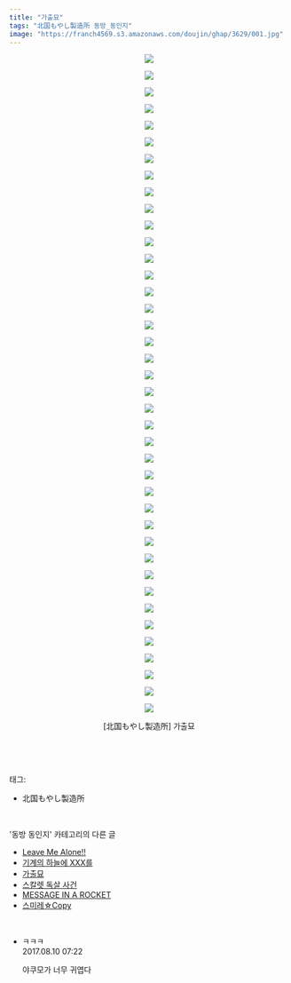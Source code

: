 ```yaml
---
title: "가출묘"
tags: "北国もやし製造所 동방_동인지"
image: "https://franch4569.s3.amazonaws.com/doujin/ghap/3629/001.jpg"
---
```

<div class="article">
<p style="text-align: center; clear: none; float: none;"><img src="{{ site.imgserver2 }}/ghap/3629/001.jpg"/></p>
<p style="text-align: center; clear: none; float: none;"><img src="{{ site.imgserver2 }}/ghap/3629/002.jpg"/></p>
<p style="text-align: center; clear: none; float: none;"><img src="{{ site.imgserver2 }}/ghap/3629/003.jpg"/></p>
<p style="text-align: center; clear: none; float: none;"><img src="{{ site.imgserver2 }}/ghap/3629/004.jpg"/></p>
<p style="text-align: center; clear: none; float: none;"><img src="{{ site.imgserver2 }}/ghap/3629/005.jpg"/></p>
<p style="text-align: center; clear: none; float: none;"><img src="{{ site.imgserver2 }}/ghap/3629/006.jpg"/></p>
<p style="text-align: center; clear: none; float: none;"><img src="{{ site.imgserver2 }}/ghap/3629/007.jpg"/></p>
<p style="text-align: center; clear: none; float: none;"><img src="{{ site.imgserver2 }}/ghap/3629/008.jpg"/></p>
<p style="text-align: center; clear: none; float: none;"><img src="{{ site.imgserver2 }}/ghap/3629/009.jpg"/></p>
<p style="text-align: center; clear: none; float: none;"><img src="{{ site.imgserver2 }}/ghap/3629/010.jpg"/></p>
<p style="text-align: center; clear: none; float: none;"><img src="{{ site.imgserver2 }}/ghap/3629/011.jpg"/></p>
<p style="text-align: center; clear: none; float: none;"><img src="{{ site.imgserver2 }}/ghap/3629/012.jpg"/></p>
<p style="text-align: center; clear: none; float: none;"><img src="{{ site.imgserver2 }}/ghap/3629/013.jpg"/></p>
<p style="text-align: center; clear: none; float: none;"><img src="{{ site.imgserver2 }}/ghap/3629/014.jpg"/></p>
<p style="text-align: center; clear: none; float: none;"><img src="{{ site.imgserver2 }}/ghap/3629/015.jpg"/></p>
<p style="text-align: center; clear: none; float: none;"><img src="{{ site.imgserver2 }}/ghap/3629/016.jpg"/></p>
<p style="text-align: center; clear: none; float: none;"><img src="{{ site.imgserver2 }}/ghap/3629/017.jpg"/></p>
<p style="text-align: center; clear: none; float: none;"><img src="{{ site.imgserver2 }}/ghap/3629/018.jpg"/></p>
<p style="text-align: center; clear: none; float: none;"><img src="{{ site.imgserver2 }}/ghap/3629/019.jpg"/></p>
<p style="text-align: center; clear: none; float: none;"><img src="{{ site.imgserver2 }}/ghap/3629/020.jpg"/></p>
<p style="text-align: center; clear: none; float: none;"><img src="{{ site.imgserver2 }}/ghap/3629/021.jpg"/></p>
<p style="text-align: center; clear: none; float: none;"><img src="{{ site.imgserver2 }}/ghap/3629/022.jpg"/></p>
<p style="text-align: center; clear: none; float: none;"><img src="{{ site.imgserver2 }}/ghap/3629/023.jpg"/></p>
<p style="text-align: center; clear: none; float: none;"><img src="{{ site.imgserver2 }}/ghap/3629/024.jpg"/></p>
<p style="text-align: center; clear: none; float: none;"><img src="{{ site.imgserver2 }}/ghap/3629/025.jpg"/></p>
<p style="text-align: center; clear: none; float: none;"><img src="{{ site.imgserver2 }}/ghap/3629/026.jpg"/></p>
<p style="text-align: center; clear: none; float: none;"><img src="{{ site.imgserver2 }}/ghap/3629/027.jpg"/></p>
<p style="text-align: center; clear: none; float: none;"><img src="{{ site.imgserver2 }}/ghap/3629/028.jpg"/></p>
<p style="text-align: center; clear: none; float: none;"><img src="{{ site.imgserver2 }}/ghap/3629/029.jpg"/></p>
<p style="text-align: center; clear: none; float: none;"><img src="{{ site.imgserver2 }}/ghap/3629/030.jpg"/></p>
<p style="text-align: center; clear: none; float: none;"><img src="{{ site.imgserver2 }}/ghap/3629/031.jpg"/></p>
<p style="text-align: center; clear: none; float: none;"><img src="{{ site.imgserver2 }}/ghap/3629/032.jpg"/></p>
<p style="text-align: center; clear: none; float: none;"><img src="{{ site.imgserver2 }}/ghap/3629/033.jpg"/></p>
<p style="text-align: center; clear: none; float: none;"><img src="{{ site.imgserver2 }}/ghap/3629/034.jpg"/></p>
<p style="text-align: center; clear: none; float: none;"><img src="{{ site.imgserver2 }}/ghap/3629/035.jpg"/></p>
<p style="text-align: center; clear: none; float: none;"><img src="{{ site.imgserver2 }}/ghap/3629/036.jpg"/></p>
<p style="text-align: center; clear: none; float: none;"><img src="{{ site.imgserver2 }}/ghap/3629/037.jpg"/></p>
<p style="text-align: center; clear: none; float: none;"><img src="{{ site.imgserver2 }}/ghap/3629/038.jpg"/></p>
<p style="text-align: center; clear: none; float: none;"><img src="{{ site.imgserver2 }}/ghap/3629/039.jpg"/></p>
<p style="text-align: center; clear: none; float: none;"><img src="{{ site.imgserver2 }}/ghap/3629/040.jpg"/></p>
<p style="text-align: center; clear: none; float: none;">[北国もやし製造所] 가출묘</p>
<p><br/></p>
</div><br/>
<div class="tagTrail">
<p>태그: </p>
<ul>
<li>北国もやし製造所</li>
</ul>
</div><br/>
<div class="another">
<p>'동방 동인지' 카테고리의 다른 글</p>
<ul>
<li><a href="/ghap_3638">Leave Me Alone!!</a></li>
<li><a href="/ghap_3630">기계의 하늘에 XXX를</a></li>
<li><a href="/ghap_3629">가출묘</a></li>
<li><a href="/ghap_3627">스칼렛 독살 사건</a></li>
<li><a href="/ghap_3621">MESSAGE IN A ROCKET</a></li>
<li><a href="/ghap_3620">스미레☆Copy</a></li>
</ul>
</div><br/>
<div class="cb_module cb_fluid">
<div class="cb_wrt cb_profile">
<div class="comment">
<ul>
<li class="cb_thumb_off" id="comment15055788">
<div class="cb_comment_area">
<div class="cb_info_area">
<div class="cb_section">
<span class="cb_nick_name">ㅋㅋㅋ</span>
</div>
<div class="cb_section">
<span class="cb_date">2017.08.10 07:22 </span>
</div>
</div>
<div class="cb_dsc_comment">
<p class="cb_dsc">
											야쿠모가 너무 귀엽다
										</p>
</div>
</div></li>
</ul>
</div>
</div><!-- commentList close -->
</div><br/>
